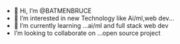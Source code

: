 - 👋 Hi, I’m @BATMENBRUCE
- 👀 I’m interested in new Technology like Ai/ml,web dev...
- 🌱 I’m currently learning ...ai/ml and full stack web dev
-  I’m looking to collaborate on ...open source project

<!---
BATMENBRUCE/BATMENBRUCE is a ✨ special ✨ repository because its `README.md` (this file) appears on your GitHub profile.
You can click the Preview link to take a look at your changes.
--->
